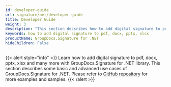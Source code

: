 ```yaml
---
id: developer-guide
url: signature/net/developer-guide
title: Developer Guide
weight: 3
description: "This section decsribes how to add digital signature to pdf, docx, pptx, xlsx and many more with GroupDocs.Signature for .NET library"
keywords: how to add digital signature to pdf, docx, pptx, xlsx
productName: GroupDocs.Signature for .NET
hideChildren: False
---
```

{{< alert style="info" >}}
Learn how to add digital signature to pdf, docx, pptx, xlsx and many more with GroupDocs.Signature for .NET library. This section describes some basic and advanced use cases of GroupDocs.Signature for .NET. Please refer to [GitHub repository](https://github.com/groupdocs-signature/GroupDocs.Signature-for-.NET) for more examples and samples.
{{< /alert >}}
